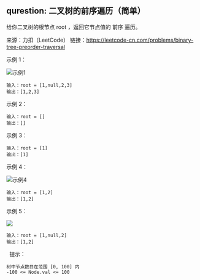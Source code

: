 ## qurestion: 二叉树的前序遍历（简单）

给你二叉树的根节点 root ，返回它节点值的 前序 遍历。

来源：力扣（LeetCode）
链接：https://leetcode-cn.com/problems/binary-tree-preorder-traversal
 

示例 1：

![示例1](https://assets.leetcode.com/uploads/2020/09/15/inorder_1.jpg)
```text
输入：root = [1,null,2,3]
输出：[1,2,3]
```

示例 2：
```text
输入：root = []
输出：[]
```

示例 3：
```text
输入：root = [1]
输出：[1]
```

示例 4：

![示例4](https://assets.leetcode.com/uploads/2020/09/15/inorder_5.jpg)

```text
输入：root = [1,2]
输出：[1,2]
```

示例 5：

![](https://assets.leetcode.com/uploads/2020/09/15/inorder_4.jpg)

```text
输入：root = [1,null,2]
输出：[1,2]
```
 
提示：
```text
树中节点数目在范围 [0, 100] 内
-100 <= Node.val <= 100
```
